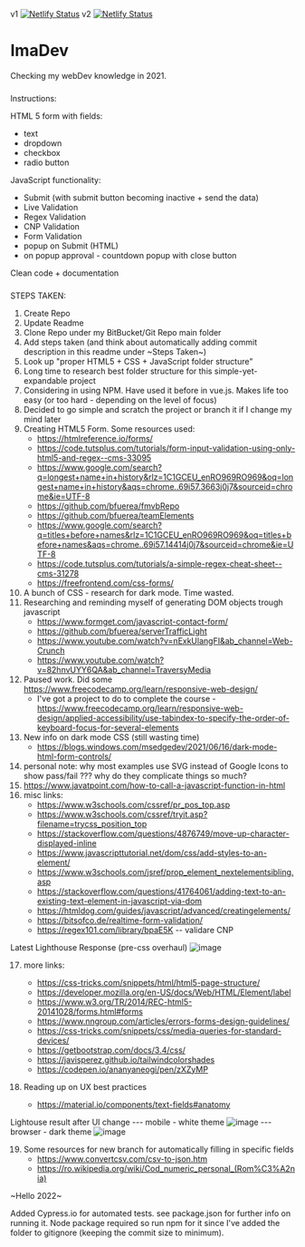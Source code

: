 v1 [![Netlify Status](https://api.netlify.com/api/v1/badges/dd6d1e54-f487-4929-986d-4f0c1a3cf181/deploy-status)](https://app.netlify.com/sites/imadev/deploys)
v2 [![Netlify Status](https://api.netlify.com/api/v1/badges/135e5f18-f08b-4fcd-ad52-63260df60eca/deploy-status)](https://app.netlify.com/sites/imadev2/deploys)

# ImaDev
Checking my webDev knowledge in 2021.

###
Instructions:


HTML 5 form with fields:
 - text 
 - dropdown 
 - checkbox
 - radio button

JavaScript functionality: 
 - Submit (with submit button becoming inactive + send the data)
 - Live Validation 
 - Regex Validation
 - CNP Validation 
 - Form Validation
 - popup on Submit (HTML)
 - on popup approval - countdown popup with close button


Clean code + documentation
###

STEPS TAKEN:

1. Create Repo
2. Update Readme 
3. Clone Repo under my BitBucket/Git Repo main folder
4. Add steps taken (and think about automatically adding commit description in this readme under ~Steps Taken~)
5. Look up "proper HTML5 + CSS + JavaScript folder structure" 
6. Long time to research best folder structure for this simple-yet-expandable project
7. Considering in using NPM. Have used it before in vue.js. Makes life too easy (or too hard - depending on the level of focus)
8. Decided to go simple and scratch the project or branch it if I change my mind later 
9. Creating HTML5 Form. Some resources used: 
    - https://htmlreference.io/forms/
    - https://code.tutsplus.com/tutorials/form-input-validation-using-only-html5-and-regex--cms-33095
    - https://www.google.com/search?q=longest+name+in+history&rlz=1C1GCEU_enRO969RO969&oq=longest+name+in+history&aqs=chrome..69i57.3663j0j7&sourceid=chrome&ie=UTF-8
    - https://github.com/bfuerea/fmvbRepo
    - https://github.com/bfuerea/teamElements
    - https://www.google.com/search?q=titles+before+names&rlz=1C1GCEU_enRO969RO969&oq=titles+before+names&aqs=chrome..69i57.14414j0j7&sourceid=chrome&ie=UTF-8
    - https://code.tutsplus.com/tutorials/a-simple-regex-cheat-sheet--cms-31278
    - https://freefrontend.com/css-forms/
10. A bunch of CSS - research for dark mode. Time wasted. 
11. Researching and reminding myself of generating DOM objects trough javascript
    - https://www.formget.com/javascript-contact-form/
    - https://github.com/bfuerea/serverTrafficLight
    - https://www.youtube.com/watch?v=nExkUlangFI&ab_channel=Web-Crunch
    - https://www.youtube.com/watch?v=82hnvUYY6QA&ab_channel=TraversyMedia
12. Paused work. Did some https://www.freecodecamp.org/learn/responsive-web-design/
    - I've got a project to do to complete the course - https://www.freecodecamp.org/learn/responsive-web-design/applied-accessibility/use-tabindex-to-specify-the-order-of-keyboard-focus-for-several-elements
13. New info on dark mode CSS (still wasting time)
    - https://blogs.windows.com/msedgedev/2021/06/16/dark-mode-html-form-controls/
14. personal note: why most examples use SVG instead of Google Icons to show pass/fail ??? why do they complicate things so much? 
15. https://www.javatpoint.com/how-to-call-a-javascript-function-in-html
16. misc links:
    - https://www.w3schools.com/cssref/pr_pos_top.asp
    - https://www.w3schools.com/cssref/tryit.asp?filename=trycss_position_top
    - https://stackoverflow.com/questions/4876749/move-up-character-displayed-inline
    - https://www.javascripttutorial.net/dom/css/add-styles-to-an-element/
    - https://www.w3schools.com/jsref/prop_element_nextelementsibling.asp
    - https://stackoverflow.com/questions/41764061/adding-text-to-an-existing-text-element-in-javascript-via-dom
    - https://htmldog.com/guides/javascript/advanced/creatingelements/
    - https://bitsofco.de/realtime-form-validation/
    - https://regex101.com/library/bpaE5K -- validare CNP 

Latest Lighthouse Response (pre-css overhaul)
![image](https://user-images.githubusercontent.com/18399890/134921976-f4a3e7fd-ec68-4208-ab31-744b08375229.png)

17. more links:
    - https://css-tricks.com/snippets/html/html5-page-structure/
    - https://developer.mozilla.org/en-US/docs/Web/HTML/Element/label
    - https://www.w3.org/TR/2014/REC-html5-20141028/forms.html#forms
    - https://www.nngroup.com/articles/errors-forms-design-guidelines/
    - https://css-tricks.com/snippets/css/media-queries-for-standard-devices/
    - https://getbootstrap.com/docs/3.4/css/
    - https://javisperez.github.io/tailwindcolorshades
    - https://codepen.io/ananyaneogi/pen/zXZyMP

18. Reading up on UX best practices
    - https://material.io/components/text-fields#anatomy

Lightouse result after UI change
--- mobile - white theme
![image](https://user-images.githubusercontent.com/18399890/135145558-39022234-e248-4bd8-95e6-b6cd85c6005d.png)
--- browser - dark theme
![image](https://user-images.githubusercontent.com/18399890/135145641-9c1483d8-c157-41d2-a231-4e98108a7a4f.png)

19. Some resources for new branch for automatically filling in specific fields
    - https://www.convertcsv.com/csv-to-json.htm
    - https://ro.wikipedia.org/wiki/Cod_numeric_personal_(Rom%C3%A2nia)

~Hello 2022~

Added Cypress.io for automated tests. see package.json for further info on running it. 
Node package required so run npm for it since I've added the folder to gitignore (keeping the commit size to minimum). 
